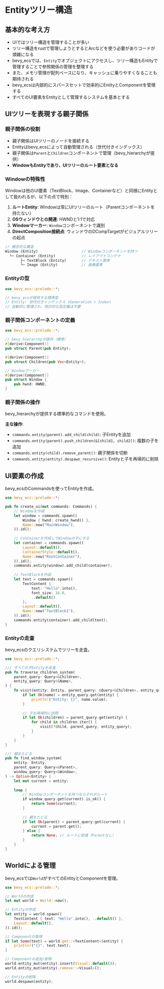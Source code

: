 # Entityツリー構造

## 基本的な考え方

- UIではツリー構造を管理することが多い
- ツリー構造をrustで管理しようとするとArcなどを使う必要がありコードが煩雑になる
- bevy_ecsでは、`Entity`でオブジェクトにアクセスし、ツリー構造もEntityで管理することで参照関係の管理を整理する
- また、メモリ管理が配列ベースになり、キャッシュに乗りやすくなることも期待される
- bevy_ecsは内部的にスパースセットで効率的にEntityとComponentを管理する
- すべてのUI要素をEntityとして管理するシステムを基本とする

## UIツリーを表現する親子関係

### 親子関係の役割
- 親子関係はUIツリーのノードを接続する
- Entityはbevy_ecsによって自動管理される（世代付きインデックス）
- 親子関係は`Parent`と`Children`コンポーネントで管理（bevy_hierarchyが提供）
- **WindowもEntityであり、UIツリーのルート要素となる**

### Windowの特殊性

Windowは他のUI要素（TextBlock、Image、Containerなど）と同様にEntityとして扱われるが、以下の点で特別：

1. **ルートEntity**: Windowは常にUIツリーのルート（Parentコンポーネントを持たない）
2. **OSウィンドウとの関連**: HWNDと1:1で対応
3. **Windowマーカー**: `Window`コンポーネントで識別
4. **DirectComposition接続点**: ウィンドウのDCompTargetがビジュアルツリーの起点

```rust
// 概念的な構造
Window (Entity)                    // Windowコンポーネントを持つ
  └─ Container (Entity)            // レイアウトコンテナ
       ├─ TextBlock (Entity)       // テキスト要素
       └─ Image (Entity)           // 画像要素
```

### Entityの型

```rust
use bevy_ecs::prelude::*;

// bevy_ecsが提供する標準型
// Entity: 世代付きインデックス (Generation + Index)
// 自動的に管理され、明示的な型定義は不要
```

### 親子関係コンポーネントの定義

```rust
use bevy_ecs::prelude::*;

// bevy_hierarchyが提供（標準）
#[derive(Component)]
pub struct Parent(pub Entity);

#[derive(Component)]
pub struct Children(pub Vec<Entity>);

// Windowマーカー
#[derive(Component)]
pub struct Window {
    pub hwnd: HWND,
}
```

### 親子関係の操作

bevy_hierarchyが提供する標準的なコマンドを使用。

**主な操作**:
- `commands.entity(parent).add_child(child)`: 子Entityを追加
- `commands.entity(parent).push_children(&[child1, child2])`: 複数の子を追加
- `commands.entity(child).remove_parent()`: 親子関係を切断
- `commands.entity(entity).despawn_recursive()`: Entityと子を再帰的に削除

## UI要素の作成

bevy_ecsのCommandsを使ってEntityを作成。

```rust
use bevy_ecs::prelude::*;

pub fn create_ui(mut commands: Commands) {
    // Windowを作成
    let window = commands.spawn((
        Window { hwnd: create_hwnd() },
        Name::new("MainWindow"),
    )).id();
    
    // Containerを作成してWindowの子にする
    let container = commands.spawn((
        Layout::default(),
        ContainerStyle::default(),
        Name::new("RootContainer"),
    )).id();
    commands.entity(window).add_child(container);
    
    // TextBlockを作成
    let text = commands.spawn((
        TextContent {
            text: "Hello".into(),
            font_size: 16.0,
            ..default()
        },
        Layout::default(),
        Name::new("TextBlock1"),
    )).id();
    commands.entity(container).add_child(text);
}
```

### Entityの走査

bevy_ecsのクエリシステムでツリーを走査。

```rust
use bevy_ecs::prelude::*;

/// すべての子Entityを走査
pub fn traverse_children_system(
    parent_query: Query<&Children>,
    entity_query: Query<&Name>,
) {
    fn visit(entity: Entity, parent_query: &Query<&Children>, entity_query: &Query<&Name>) {
        if let Ok(name) = entity_query.get(entity) {
            println!("Entity: {}", name.value);
        }
        
        // 子を再帰的に訪問
        if let Ok(children) = parent_query.get(entity) {
            for child in children.iter() {
                visit(*child, parent_query, entity_query);
            }
        }
    }
}

/// 親をたどる
pub fn find_window_system(
    entity: Entity,
    parent_query: Query<&Parent>,
    window_query: Query<&Window>,
) -> Option<Entity> {
    let mut current = entity;
    
    loop {
        // Windowコンポーネントを持つならそれがルート
        if window_query.get(current).is_ok() {
            return Some(current);
        }
        
        // 親をたどる
        if let Ok(parent) = parent_query.get(current) {
            current = parent.get();
        } else {
            return None; // ルートに到達（Parentなし）
        }
    }
}
```

## Worldによる管理

bevy_ecsでは`World`がすべてのEntityとComponentを管理。

```rust
use bevy_ecs::prelude::*;

// Worldの作成
let mut world = World::new();

// Entityの作成
let entity = world.spawn((
    TextContent { text: "Hello".into(), ..default() },
    Layout::default(),
)).id();

// Componentの取得
if let Some(text) = world.get::<TextContent>(entity) {
    println!("{}", text.text);
}

// Componentの追加/削除
world.entity_mut(entity).insert(Visual::default());
world.entity_mut(entity).remove::<Visual>();

// Entityの削除
world.despawn(entity);
```
